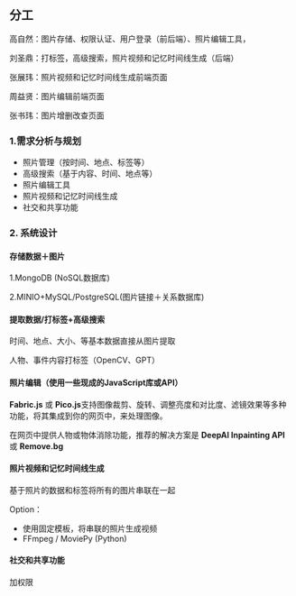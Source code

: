 ## **分工**

高自然：图片存储、权限认证、用户登录（前后端）、照片编辑工具，

刘圣鼎：打标签，高级搜索，照片视频和记忆时间线生成（后端）

张展玮：照片视频和记忆时间线生成前端页面

周益贤：图片编辑前端页面

张书玮：图片增删改查页面

### 1.需求分析与规划

- 照片管理（按时间、地点、标签等） 
- 高级搜索（基于内容、时间、地点等）
- 照片编辑工具
- 照片视频和记忆时间线生成
- 社交和共享功能

### 2. **系统设计**

#### 存储数据＋图片

1.MongoDB (NoSQL数据库)

2.MINIO+MySQL/PostgreSQL(图片链接＋关系数据库)

#### 提取数据/打标签+高级搜索

时间、地点、大小、等基本数据直接从图片提取

人物、事件内容打标签（OpenCV、GPT）

#### 照片编辑（使用一些现成的JavaScript库或API）

**Fabric.js** 或 **Pico.js**支持图像裁剪、旋转、调整亮度和对比度、滤镜效果等多种功能，将其集成到你的网页中，来处理图像。

在网页中提供人物或物体消除功能，推荐的解决方案是 **DeepAI Inpainting API** 或 **Remove.bg**

#### 照片视频和记忆时间线生成

基于照片的数据和标签将所有的图片串联在一起

Option：

- 使用固定模板，将串联的照片生成视频
- FFmpeg / MoviePy (Python)

#### 社交和共享功能

加权限

